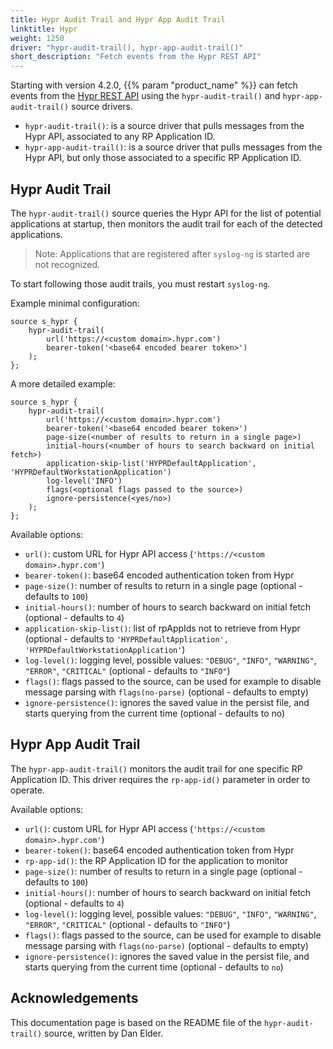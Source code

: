 ```yaml
---
title: Hypr Audit Trail and Hypr App Audit Trail
linktitle: Hypr
weight: 1250
driver: "hypr-audit-trail(), hypr-app-audit-trail()"
short_description: "Fetch events from the Hypr REST API"
---
```

<!-- This file is under the copyright of Axoflow, and licensed under Apache License 2.0, except for using the Axoflow and AxoSyslog trademarks. -->

Starting with version 4.2.0, {{% param "product_name" %}} can fetch events from the [Hypr REST API](https://apidocs.hypr.com/) using the `hypr-audit-trail()` and `hypr-app-audit-trail()` source drivers.

- `hypr-audit-trail()`: is a source driver that pulls messages from the Hypr API, associated to any RP Application ID.
- `hypr-app-audit-trail()`: is a source driver that pulls messages from the Hypr API, but only those associated to a specific RP Application ID.

## Hypr Audit Trail

The `hypr-audit-trail()` source queries the Hypr API for the list of potential applications at startup, then monitors the audit trail for each of the detected applications.

> Note: Applications that are registered after `syslog-ng` is started are not recognized.

To start following those audit trails, you must restart `syslog-ng`.

Example minimal configuration:

```shell
source s_hypr {
    hypr-audit-trail(
        url('https://<custom domain>.hypr.com')
        bearer-token('<base64 encoded bearer token>')
    );
};
```

A more detailed example:

```shell
source s_hypr {
    hypr-audit-trail(
        url('https://<custom domain>.hypr.com')
        bearer-token('<base64 encoded bearer token>')
        page-size(<number of results to return in a single page>)
        initial-hours(<number of hours to search backward on initial fetch>)
        application-skip-list('HYPRDefaultApplication', 'HYPRDefaultWorkstationApplication')
        log-level('INFO')
        flags(<optional flags passed to the source>)
        ignore-persistence(<yes/no>)
    );
};
```

Available options:

- `url()`: custom URL for Hypr API access (`'https://<custom domain>.hypr.com'`)
- `bearer-token()`: base64 encoded authentication token from Hypr
- `page-size()`: number of results to return in a single page (optional - defaults to `100`)
- `initial-hours()`: number of hours to search backward on initial fetch (optional - defaults to `4`)
- `application-skip-list()`: list of rpAppIds not to retrieve from Hypr (optional - defaults to `'HYPRDefaultApplication', 'HYPRDefaultWorkstationApplication'`)
- `log-level()`: logging level, possible values: `"DEBUG"`, `"INFO"`, `"WARNING"`, `"ERROR"`, `"CRITICAL"` (optional - defaults to `"INFO"`)
- `flags()`: flags passed to the source, can be used for example to disable message parsing with `flags(no-parse)` (optional - defaults to empty)
- `ignore-persistence()`: ignores the saved value in the persist file, and starts querying from the current time (optional - defaults to no)

## Hypr App Audit Trail

The `hypr-app-audit-trail()` monitors the audit trail for one specific RP Application ID. This driver requires the `rp-app-id()` parameter in order to operate.

Available options:

- `url()`: custom URL for Hypr API access (`'https://<custom domain>.hypr.com'`)
- `bearer-token()`: base64 encoded authentication token from Hypr
- `rp-app-id()`: the RP Application ID for the application to monitor
- `page-size()`: number of results to return in a single page (optional - defaults to `100`)
- `initial-hours()`: number of hours to search backward on initial fetch (optional - defaults to `4`)
- `log-level()`: logging level, possible values: `"DEBUG"`, `"INFO"`, `"WARNING"`, `"ERROR"`, `"CRITICAL"` (optional - defaults to `"INFO"`)
- `flags()`: flags passed to the source, can be used for example to disable message parsing with `flags(no-parse)` (optional - defaults to empty)
- `ignore-persistence()`: ignores the saved value in the persist file, and starts querying from the current time (optional - defaults to `no`)

## Acknowledgements

This documentation page is based on the README file of the `hypr-audit-trail()` source, written by Dan Elder.
